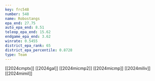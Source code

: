 ```yaml
---
key: frc548
number: 548
name: Robostangs
epa_end: 27.75
auto_epa_end: 8.51
teleop_epa_end: 15.62
endgame_epa_end: 3.62
winrate: 0.5455
district_epa_rank: 65
district_epa_percentile: 0.8728
type: Team
---
```

[[2024cmptx]]
[[2024gal]]
[[2024micmp2]]
[[2024micmp]]
[[2024miliv]]
[[2024mimil]]
